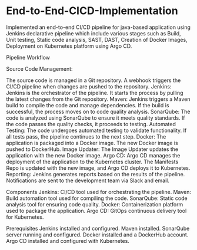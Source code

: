 # End-to-End-CICD-Implementation

Implemented an end-to-end CI/CD pipeline for java-based application using Jenkins
declarative pipeline which include various stages such as Build, Unit testing, Static code
analysis, SAST, DAST, Creation of Docker Images, Deployment on Kubernetes platform using
Argo CD.

Pipeline Workflow

Source Code Management:

The source code is managed in a Git repository.
A webhook triggers the CI/CD pipeline when changes are pushed to the repository.
Jenkins:
Jenkins is the orchestrator of the pipeline.
It starts the process by pulling the latest changes from the Git repository.
Maven:
Jenkins triggers a Maven build to compile the code and manage dependencies.
If the build is successful, the process moves on to code quality analysis.
SonarQube:
The code is analyzed using SonarQube to ensure it meets quality standards.
If the code passes the quality checks, it proceeds to testing.
Automated Testing:
The code undergoes automated testing to validate functionality.
If all tests pass, the pipeline continues to the next step.
Docker:
The application is packaged into a Docker image.
The new Docker image is pushed to DockerHub.
Image Updater:
The Image Updater updates the application with the new Docker image.
Argo CD:
Argo CD manages the deployment of the application to the Kubernetes cluster.
The Manifests Repo is updated with the new image, and Argo CD deploys it to Kubernetes.
Reporting:
Jenkins generates reports based on the results of the pipeline.
Notifications are sent to the development team via Slack and email.

Components
Jenkins: CI/CD tool used for orchestrating the pipeline.
Maven: Build automation tool used for compiling the code.
SonarQube: Static code analysis tool for ensuring code quality.
Docker: Containerization platform used to package the application.
Argo CD: GitOps continuous delivery tool for Kubernetes.

Prerequisites
Jenkins installed and configured.
Maven installed.
SonarQube server running and configured.
Docker installed and a DockerHub account.
Argo CD installed and configured with Kubernetes.
